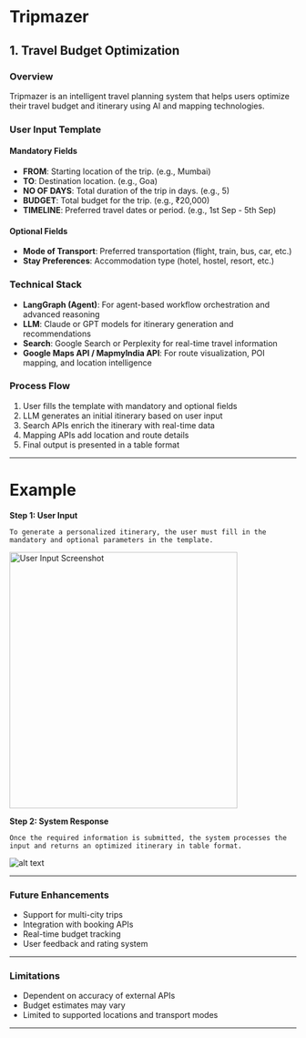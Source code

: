 # Tripmazer

## 1. Travel Budget Optimization

### Overview
Tripmazer is an intelligent travel planning system that helps users optimize their travel budget and itinerary using AI and mapping technologies.

### User Input Template

#### Mandatory Fields
- **FROM**: Starting location of the trip. (e.g., Mumbai)
- **TO**: Destination location. (e.g., Goa)
- **NO OF DAYS**: Total duration of the trip in days. (e.g., 5)
- **BUDGET**: Total budget for the trip. (e.g., ₹20,000)
- **TIMELINE**: Preferred travel dates or period. (e.g., 1st Sep - 5th Sep)

#### Optional Fields
- **Mode of Transport**: Preferred transportation (flight, train, bus, car, etc.)
- **Stay Preferences**: Accommodation type (hotel, hostel, resort, etc.)

### Technical Stack
- **LangGraph (Agent)**: For agent-based workflow orchestration and advanced reasoning
- **LLM**: Claude or GPT models for itinerary generation and recommendations
- **Search**: Google Search or Perplexity for real-time travel information
- **Google Maps API / MapmyIndia API**: For route visualization, POI mapping, and location intelligence

### Process Flow
1. User fills the template with mandatory and optional fields
2. LLM generates an initial itinerary based on user input
3. Search APIs enrich the itinerary with real-time data
4. Mapping APIs add location and route details
5. Final output is presented in a table format

---

# Example

**Step 1: User Input**

```To generate a personalized itinerary, the user must fill in the mandatory and optional parameters in the template.```

<img src="images/image-1.png" alt="User Input Screenshot" width="400" height="450" />


**Step 2: System Response**

```Once the required information is submitted, the system processes the input and returns an optimized itinerary in table format.```

![alt text](images/image.png)

---

### Future Enhancements
- Support for multi-city trips
- Integration with booking APIs
- Real-time budget tracking
- User feedback and rating system

---

### Limitations
- Dependent on accuracy of external APIs
- Budget estimates may vary
- Limited to supported locations and transport modes

---
